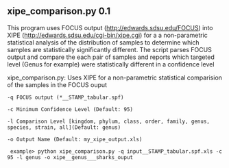 xipe_comparison.py 0.1
----------------------------------------------
This program uses FOCUS output (http://edwards.sdsu.edu/FOCUS) into XIPE (http://edwards.sdsu.edu/cgi-bin/xipe.cgi)
for a a non-parametric statistical analysis of the distribution of samples to determine which samples are statistically
significantly different.
The script parses FOCUS output and compare the each pair of samples and reports which targeted level (Genus for example)
were statistically different in a confidence level


xipe_comparison.py: Uses XIPE for a non-parametric statistical comparision of the samples in the FOCUS ouput

	-q FOCUS output (*__STAMP_tabular.spf)
	
	-c Minimum Confidence Level (Default: 95)
	
	-l Comparison Level [kingdom, phylum, class, order, family, genus, species, strain, all](Default: genus)
	
	-o Output Name (Default: my_xipe_output.xls)
     
	 example> python xipe_comparison.py -q input__STAMP_tabular.spf.xls -c 95 -l genus -o xipe__genus___sharks_ouput